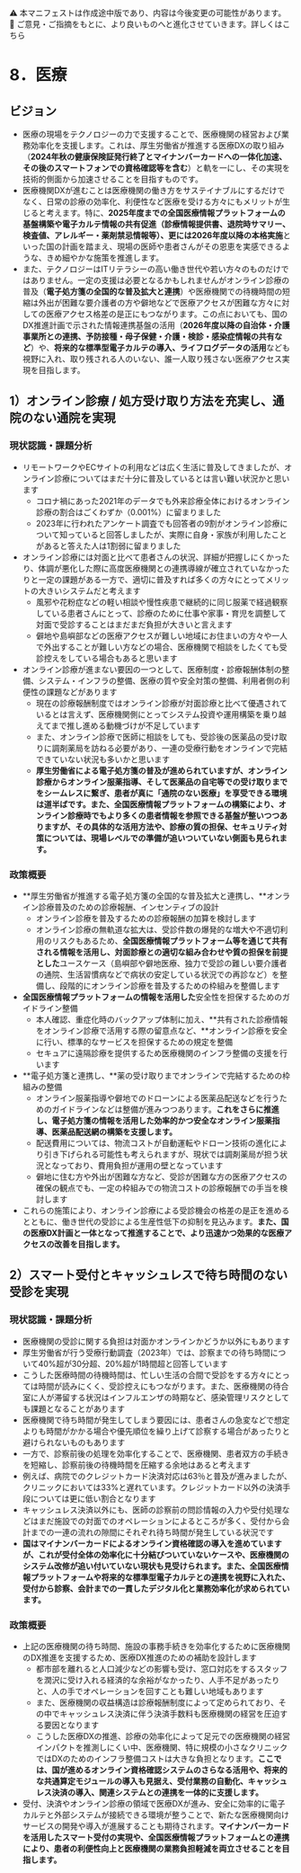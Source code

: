 \
⚠️ 本マニフェストは作成途中版であり、内容は今後変更の可能性があります。  
💬 ご意見・ご指摘をもとに、より良いものへと進化させていきます。詳しくはこちら

# 8．医療

## ビジョン

- 医療の現場をテクノロジーの力で支援することで、医療機関の経営および業務効率化を支援します。これは、厚生労働省が推進する医療DXの取り組み（**2024年秋の健康保険証発行終了とマイナンバーカードへの一体化加速、その後のスマートフォンでの資格確認等を含む**）と軌を一にし、その実現を技術的側面から加速させることを目指すものです。
- 医療機関DXが進むことは医療機関の働き方をサステイナブルにするだけでなく、日常の診療の効率化、利便性など医療を受ける方々にもメリットが生じると考えます。特に、**2025年度までの全国医療情報プラットフォームの基盤構築や電子カルテ情報の共有促進（診療情報提供書、退院時サマリー、検査値、アレルギー・薬剤禁忌情報等）、更には2026年度以降の本格実施**といった国の計画を踏まえ、現場の医師や患者さんがその恩恵を実感できるような、きめ細やかな施策を推進します。
- また、テクノロジーはITリテラシーの高い働き世代や若い方々のものだけではありません。一定の支援は必要となるかもしれませんがオンライン診療の普及（**電子処方箋の全国的な普及拡大と連携**）や医療機関での待機時間の短縮は外出が困難な要介護者の方や僻地などで医療アクセスが困難な方々に対しての医療アクセス格差の是正にもつながります。この点においても、国のDX推進計画で示された情報連携基盤の活用（**2026年度以降の自治体・介護事業所との連携、予防接種・母子保健・介護・検診・感染症情報の共有など**）や、**将来的な標準型電子カルテの導入、ライフログデータの活用**なども視野に入れ、取り残される人のいない、誰一人取り残さない医療アクセス実現を目指します。

## 1）オンライン診療 / 処方受け取り方法を充実し、通院のない通院を実現

### 現状認識・課題分析

- リモートワークやECサイトの利用などは広く生活に普及してきましたが、オンライン診療についてはまだ十分に普及しているとは言い難い状況かと思います  
  - コロナ禍にあった2021年のデータでも外来診療全体におけるオンライン診療の割合はごくわずか（0.001%）に留まりました  
  - 2023年に行われたアンケート調査でも回答者の9割がオンライン診療について知っていると回答しましたが、実際に自身・家族が利用したことがあると答えた人は1割弱に留まりました  
- オンライン診療には対面と比べて患者さんの状況、詳細が把握しにくかったり、体調が悪化した際に高度医療機関との連携導線が確立されていなかったりと一定の課題がある一方で、適切に普及すれば多くの方々にとってメリットの大きいシステムだと考えます  
  - 風邪や花粉症などの軽い相談や慢性疾患で継続的に同じ服薬で経過観察している患者さんにとって、診療のために仕事や家事・育児を調整して対面で受診することはまだまだ負担が大きいと言えます  
  - 僻地や島嶼部などの医療アクセスが難しい地域にお住まいの方々や一人で外出することが難しい方などの場合、医療機関で相談をしたくても受診控えをしている場合もあると思います  
- オンライン診療が進まない要因の一つとして、医療制度・診療報酬体制の整備、システム・インフラの整備、医療の質や安全対策の整備、利用者側の利便性の課題などがあります  
  - 現在の診療報酬制度ではオンライン診療が対面診療と比べて優遇されているとは言えず、医療機関側にとってシステム投資や運用構築を乗り越えてまで推し進める動機づけが不足しています  
  - また、オンライン診療で医師に相談をしても、受診後の医薬品の受け取りに調剤薬局を訪ねる必要があり、一連の受療行動をオンラインで完結できていない状況も多いかと思います
  - **厚生労働省による電子処方箋の普及が進められていますが、オンライン診療からオンライン服薬指導、そして医薬品の自宅等での受け取りまでをシームレスに繋ぎ、患者が真に「通院のない医療」を享受できる環境は道半ばです。また、全国医療情報プラットフォームの構築により、オンライン診療時でもより多くの患者情報を参照できる基盤が整いつつありますが、その具体的な活用方法や、診療の質の担保、セキュリティ対策については、現場レベルでの準備が追いついていない側面も見られます。**

### 政策概要

- **厚生労働省が推進する電子処方箋の全国的な普及拡大と連携し、**オンライン診療普及のための診療報酬、インセンティブの設計  
  - オンライン診療を普及するための診療報酬の加算を検討します  
  - オンライン診療の無軌道な拡大は、受診件数の爆発的な増大や不適切利用のリスクもあるため、**全国医療情報プラットフォーム等を通じて共有される情報を活用し、対面診療との適切な組み合わせや質の担保を前提とした**ユースケース（島嶼部や僻地医療、独力で受診の難しい要介護者の通院、生活習慣病などで病状の安定している状況での再診など）を整備し、段階的にオンライン診療を普及するための枠組みを整備します  
- **全国医療情報プラットフォームの情報を活用した**安全性を担保するためのガイドライン整備  
  - 本人確認、重症化時のバックアップ体制に加え、**共有された診療情報をオンライン診療で活用する際の留意点など、**オンライン診療を安全に行い、標準的なサービスを担保するための規定を整備  
  - セキュアに遠隔診療を提供するため医療機関のインフラ整備の支援を行います  
- **電子処方箋と連携し、**薬の受け取りまでオンラインで完結するための枠組みの整備  
  - オンライン服薬指導や僻地でのドローンによる医薬品配送などを行うためのガイドラインなどは整備が進みつつあります。**これをさらに推進し、電子処方箋の情報を活用した効率的かつ安全なオンライン服薬指導、医薬品配送網の構築を支援します。**  
  - 配送費用については、物流コストが自動運転やドローン技術の進化により引き下げられる可能性も考えられますが、現状では調剤薬局が担う状況となっており、費用負担が運用の壁となっています  
  - 僻地に住む方や外出が困難な方など、受診が困難な方の医療アクセスの確保の観点でも、一定の枠組みでの物流コストの診療報酬での手当を検討します  
- これらの施策により、オンライン診療による受診機会の格差の是正を進めるとともに、働き世代の受診による生産性低下の抑制を見込みます。**また、国の医療DX計画と一体となって推進することで、より迅速かつ効果的な医療アクセスの改善を目指します。**

## 2）スマート受付とキャッシュレスで待ち時間のない受診を実現

### 現状認識・課題分析

- 医療機関の受診に関する負担は対面かオンラインかどうか以外にもあります
- 厚生労働省が行う受療行動調査（2023年）では、診察までの待ち時間について40%超が30分超、20%超が1時間超と回答しています
- こうした医療時間の待機時間は、忙しい生活の合間で受診をする方々にとっては時間が読みにくく、受診控えにもつながります。また、医療機関の待合室に人が滞留する状況はインフルエンザの時期など、感染管理リスクとしても課題となることがあります
- 医療機関で待ち時間が発生してしまう要因には、患者さんの急変などで想定よりも時間がかかる場合や優先順位を繰り上げて診察する場合があったりと避けられないものもあります
- 一方で、診察前後の処理を効率化することで、医療機関、患者双方の手続きを短縮し、診察前後の待機時間を圧縮する余地はあると考えます
- 例えば、病院でのクレジットカード決済対応は63％と普及が進みましたが、クリニックにおいては33%と遅れています。クレジットカード以外の決済手段については更に低い割合となります
- キャッシュレス決済以外にも、医師の診察前の問診情報の入力や受付処理などはまだ施設での対面でのオペレーションによるところが多く、受付から会計までの一連の流れの隙間にそれぞれ待ち時間が発生している状況です
- **国はマイナンバーカードによるオンライン資格確認の導入を進めていますが、これが受付全体の効率化に十分結びついていないケースや、医療機関のシステム改修が追い付いていない現状も見受けられます。また、全国医療情報プラットフォームや将来的な標準型電子カルテとの連携を視野に入れた、受付から診察、会計までの一貫したデジタル化と業務効率化が求められています。**

### 政策概要

- 上記の医療機関の待ち時間、施設の事務手続きを効率化するために医療機関のDX推進を支援するため、医療DX推進のための補助を設計します
  - 都市部を離れると人口減少などの影響も受け、窓口対応をするスタッフを潤沢に受け入れる経済的な余裕がなかったり、人手不足があったりと、人の手でオペレーションを回すことも難しい地域もあります
  - また、医療機関の収益構造は診療報酬制度によって定められており、その中でキャッシュレス決済に伴う決済手数料も医療機関の経営を圧迫する要因となります
  - こうした医療DXの推進、診療の効率化によって足元での医療機関の経営インパクトを推測しにくい中、医療機関、特に規模の小さなクリニックではDXのためのインフラ整備コストは大きな負担となります。**ここでは、国が進めるオンライン資格確認システムのさらなる活用や、将来的な共通算定モジュールの導入も見据え、受付業務の自動化、キャッシュレス決済の導入、関連システムとの連携を一体的に支援します。**
- 受付、決済やオンライン診療の領域で医療DXが進み、安全に効率的に電子カルテと外部システムが接続できる環境が整うことで、新たな医療機関向けサービスの開発や導入が進展することも期待されます。**マイナンバーカードを活用したスマート受付の実現や、全国医療情報プラットフォームとの連携により、患者の利便性向上と医療機関の業務負担軽減を両立させることを目指します。**

